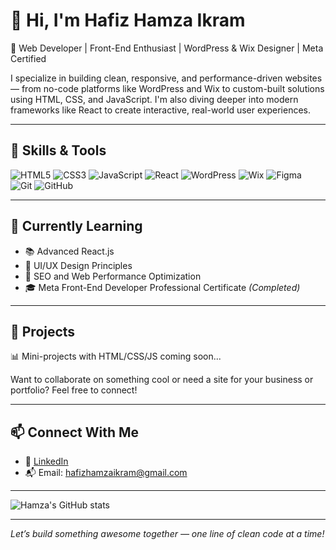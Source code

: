 # 👋 Hi, I'm Hafiz Hamza Ikram

🎯 Web Developer | Front-End Enthusiast | WordPress & Wix Designer | Meta Certified

I specialize in building clean, responsive, and performance-driven websites — from no-code platforms like WordPress and Wix to custom-built solutions using HTML, CSS, and JavaScript. I'm also diving deeper into modern frameworks like React to create interactive, real-world user experiences.

---

## 🧰 Skills & Tools

![HTML5](https://img.shields.io/badge/-HTML5-E34F26?logo=html5&logoColor=ffffff)
![CSS3](https://img.shields.io/badge/-CSS3-1572B6?logo=css3)
![JavaScript](https://img.shields.io/badge/-JavaScript-F7DF1E?logo=javascript&logoColor=000)
![React](https://img.shields.io/badge/-React-61DAFB?logo=react&logoColor=000)
![WordPress](https://img.shields.io/badge/-WordPress-21759B?logo=wordpress&logoColor=ffffff)
![Wix](https://img.shields.io/badge/-Wix-000000?logo=wix&logoColor=ffffff)
![Figma](https://img.shields.io/badge/-Figma-F24E1E?logo=figma&logoColor=ffffff)
![Git](https://img.shields.io/badge/-Git-F05032?logo=git&logoColor=ffffff)
![GitHub](https://img.shields.io/badge/-GitHub-181717?logo=github&logoColor=ffffff)

---

## 🌱 Currently Learning
- 📚 Advanced React.js
- 🧠 UI/UX Design Principles
- 🚀 SEO and Web Performance Optimization
- 🎓 Meta Front-End Developer Professional Certificate *(Completed)*

---

## 💼 Projects

📊 Mini-projects with HTML/CSS/JS coming soon...

Want to collaborate on something cool or need a site for your business or portfolio? Feel free to connect!

---

## 📫 Connect With Me

- 💼 [LinkedIn](https://www.linkedin.com/in/hafizhamzaikram/)
- 📬 Email: hafizhamzaikram@gmail.com

---

![Hamza's GitHub stats](https://github-readme-stats.vercel.app/api?username=HamzaIkram1122&show_icons=true&theme=tokyonight)

---

*Let’s build something awesome together — one line of clean code at a time!*

